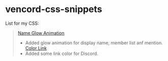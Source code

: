 # vencord-css-snippets
List for my CSS:
> [Name Glow Animation](https://github.com/sang765/vencord-css-snippets/tree/main/NameGlowAnimation)
> - Added glow animation for display name, member list anf mention.
> [Color Link]([https://github.com/sang765/vencord-css-snippets/tree/main/NameGlowAnimation](https://github.com/sang765/vencord-css-snippets/tree/main/Color%20Links)https://github.com/sang765/vencord-css-snippets/tree/main/Color%20Links)
> - Added some link color for Discord.
